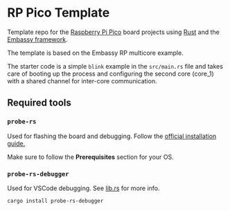 # RP Pico Template

Template repo for the [Raspberry Pi Pico](https://www.raspberrypi.com/products/raspberry-pi-pico/) board projects using [Rust](https://www.rust-lang.org/) and the [Embassy framework](https://github.com/embassy-rs/embassy/tree/main).

The template is based on the Embassy RP multicore example. 

The starter code is a simple `blink` example in the `src/main.rs` file and takes care of booting up the process and configuring the second core (core_1) with a shared channel for inter-core communication.

## Required tools

### `probe-rs`

Used for flashing the board and debugging. Follow the [official installation guide.](https://probe.rs/docs/getting-started/installation)

Make sure to follow the **Prerequisites** section for your OS.

### `probe-rs-debugger`

Used for VSCode debugging. See [lib.rs](https://lib.rs/crates/probe-rs-debugger) for more info.

```bash
cargo install probe-rs-debugger
```
